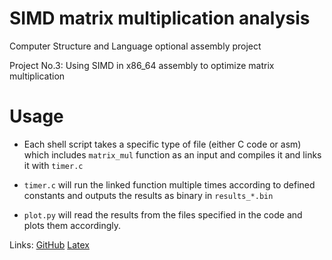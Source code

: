 # SIMD matrix multiplication analysis
Computer Structure and Language optional assembly project

Project No.3: Using SIMD in x86_64 assembly to optimize matrix multiplication
# Usage
* Each shell script takes a specific type of file (either C code or asm) which includes ```matrix_mul``` function as an input and compiles it and links it with ```timer.c```

* ```timer.c``` will run the linked function multiple times according to defined constants and outputs the results as binary in ```results_*.bin```

* ```plot.py``` will read the results from the files specified in the code and plots them accordingly.

Links:
  [GitHub](https://github.com/MahdiAbediniTCH/SIMD-matrix-multiplication-analysis)
  [Latex](https://latex.sharif.edu/read/nbtrgsfptbss)
